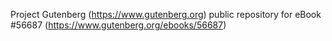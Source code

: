 Project Gutenberg (https://www.gutenberg.org) public repository for
eBook #56687 (https://www.gutenberg.org/ebooks/56687)
